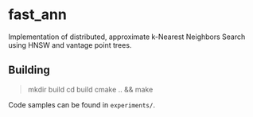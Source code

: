 # fast_ann

Implementation of distributed, approximate k-Nearest Neighbors Search using HNSW and vantage point trees.

## Building

> mkdir build
> cd build
> cmake .. && make

Code samples can be found in `experiments/`.